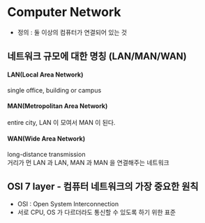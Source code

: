 # Computer Network
- 정의 : 둘 이상의 컴퓨터가 연결되어 있는 것

## 네트워크 규모에 대한 명칭 (LAN/MAN/WAN)
#### LAN(Local Area Network)
single office, building or campus
#### MAN(Metropolitan Area Network)
entire city, LAN 이 모여서 MAN 이 된다.
#### WAN(Wide Area Network)
long-distance transmission   
거리가 먼 LAN 과 LAN, MAN 과 MAN 을 연결해주는 네트워크

## OSI 7 layer - 컴퓨터 네트워크의 가장 중요한 원칙
- OSI : Open System Interconnection
- 서로 CPU, OS 가 다르더라도 통신할 수 있도록 하기 위한 표준

###


